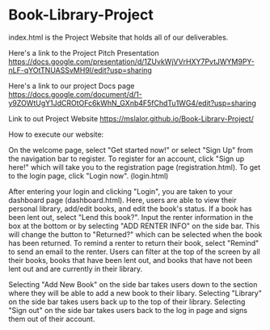 # Book-Library-Project

index.html is the Project Website that holds all of our deliverables.

Here's a link to the Project Pitch Presentation 
https://docs.google.com/presentation/d/1ZUvkWjVVrHXY7PvtJWYM9PY-nLF-qYOtTNUASSvMH9I/edit?usp=sharing

Here's a link to our project Docs page 
https://docs.google.com/document/d/1-y9ZOWtUgY1JdCROtOFc6kWhN_GXnb4F5fChdTu1WG4/edit?usp=sharing

Link to out Project Website 
https://mslalor.github.io/Book-Library-Project/


How to execute our website:

On the welcome page, select "Get started now!" or select "Sign Up" from the navigation bar to register.
To register for an account, click "Sign up here!" which will take you to the registration page (registration.html).
To get to the login page, click "Login now". (login.html)

After entering your login and clicking "Login", you are taken to your dashboard page (dashboard.html).
Here, users are able to view their personal library, add/edit books, and edit the book's status.
If a book has been lent out, select "Lend this book?". Input the renter information in the box at the bottom or by selecting "ADD RENTER INFO" on the side bar. 
This will change the button to "Returned?" which can be selected when the book has been returned.
To remind a renter to return their book, select "Remind" to send an email to the renter.
Users can filter at the top of the screen by all their books, books that have been lent out, and books that have not been lent out and are currently in their library.

Selecting "Add New Book" on the side bar takes users down to the section where they will be able to add a new book to their libary.
Selecting "Library" on the side bar takes users back up to the top of their library.
Selecting "Sign out" on the side bar takes users back to the log in page and signs them out of their account.

